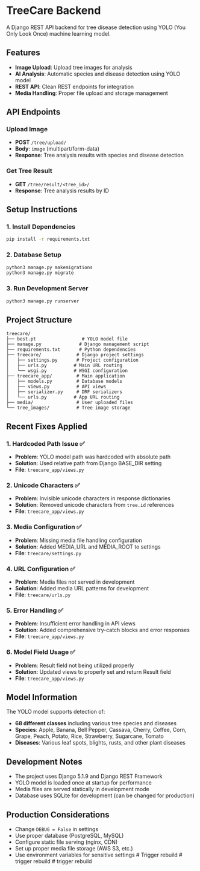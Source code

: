 # TreeCare Backend

A Django REST API backend for tree disease detection using YOLO (You Only Look Once) machine learning model.

## Features

- **Image Upload**: Upload tree images for analysis
- **AI Analysis**: Automatic species and disease detection using YOLO model
- **REST API**: Clean REST endpoints for integration
- **Media Handling**: Proper file upload and storage management

## API Endpoints

### Upload Image
- **POST** `/tree/upload/`
- **Body**: `image` (multipart/form-data)
- **Response**: Tree analysis results with species and disease detection

### Get Tree Result
- **GET** `/tree/result/<tree_id>/`
- **Response**: Tree analysis results by ID

## Setup Instructions

### 1. Install Dependencies
```bash
pip install -r requirements.txt
```

### 2. Database Setup
```bash
python3 manage.py makemigrations
python3 manage.py migrate
```

### 3. Run Development Server
```bash
python3 manage.py runserver
```

## Project Structure

```
treecare/
├── best.pt                 # YOLO model file
├── manage.py              # Django management script
├── requirements.txt       # Python dependencies
├── treecare/             # Django project settings
│   ├── settings.py       # Project configuration
│   ├── urls.py          # Main URL routing
│   └── wsgi.py          # WSGI configuration
├── treecare_app/         # Main application
│   ├── models.py         # Database models
│   ├── views.py          # API views
│   ├── serializer.py     # DRF serializers
│   └── urls.py          # App URL routing
├── media/                # User uploaded files
└── tree_images/          # Tree image storage
```

## Recent Fixes Applied

### 1. **Hardcoded Path Issue** ✅
- **Problem**: YOLO model path was hardcoded with absolute path
- **Solution**: Used relative path from Django BASE_DIR setting
- **File**: `treecare_app/views.py`

### 2. **Unicode Characters** ✅
- **Problem**: Invisible unicode characters in response dictionaries
- **Solution**: Removed unicode characters from `tree.id` references
- **File**: `treecare_app/views.py`

### 3. **Media Configuration** ✅
- **Problem**: Missing media file handling configuration
- **Solution**: Added MEDIA_URL and MEDIA_ROOT to settings
- **File**: `treecare/settings.py`

### 4. **URL Configuration** ✅
- **Problem**: Media files not served in development
- **Solution**: Added media URL patterns for development
- **File**: `treecare/urls.py`

### 5. **Error Handling** ✅
- **Problem**: Insufficient error handling in API views
- **Solution**: Added comprehensive try-catch blocks and error responses
- **File**: `treecare_app/views.py`

### 6. **Model Field Usage** ✅
- **Problem**: Result field not being utilized properly
- **Solution**: Updated views to properly set and return Result field
- **File**: `treecare_app/views.py`

## Model Information

The YOLO model supports detection of:
- **68 different classes** including various tree species and diseases
- **Species**: Apple, Banana, Bell Pepper, Cassava, Cherry, Coffee, Corn, Grape, Peach, Potato, Rice, Strawberry, Sugarcane, Tomato
- **Diseases**: Various leaf spots, blights, rusts, and other plant diseases

## Development Notes

- The project uses Django 5.1.9 and Django REST Framework
- YOLO model is loaded once at startup for performance
- Media files are served statically in development mode
- Database uses SQLite for development (can be changed for production)

## Production Considerations

- Change `DEBUG = False` in settings
- Use proper database (PostgreSQL, MySQL)
- Configure static file serving (nginx, CDN)
- Set up proper media file storage (AWS S3, etc.)
- Use environment variables for sensitive settings
#   T r i g g e r   r e b u i l d  
 #   t r i g g e r   r e b u i l d  
 #   t r i g g e r   r e b u i l d  
 